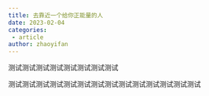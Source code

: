 ```yaml
---
title: 去靠近一个给你正能量的人
date: 2023-02-04
categories:
 - article
author: zhaoyifan
---
```


测试测试测试测试测试测试测试测试

<!-- more -->

测试测试测试测试测试测试测试测试测试测试测试测试测试测试